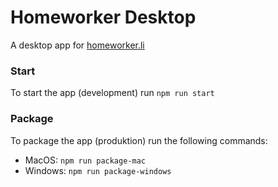 # Homeworker Desktop
A desktop app for [homeworker.li](https://homeworker.li)

### Start
To start the app (development) run `npm run start`

### Package
To package the app (produktion) run the following commands:
- MacOS: `npm run package-mac`
- Windows: `npm run package-windows`